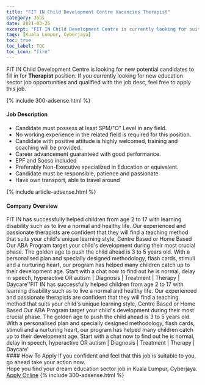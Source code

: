 ```yaml
---
title: "FIT IN Child Development Centre Vacancies Therapist" 
category: Jobs 
date: 2021-03-25 
excerpt: "FIT IN Child Development Centre is currently looking for suitable person to fill in the Therapist which positioned at Kuala Lumpur, Cyberjaya" 
tags: [Kuala Lumpur, Cyberjaya] 
toc: true 
toc_label: TOC 
toc_icon: "fire" 
--- 
```


<p>FIT IN Child Development Centre is looking for new potential candidates to fill in for <b>Therapist</b> position. If you currently looking for new education sector job opportunities and qualified with the job desc, feel free to apply this job.
</p>{% include 300-adsense.html %} 
<div><div><h4>Job Description</h4></div><div><div><span><div><ul><li>Candidate must possess at least SPM/"O" Level&#160;in any field.</li><li>No working experience in the related field is required for this position.</li><li>Candidate with positive attitude is highly welcomed, training and coaching will be provided.</li><li>Career advancement guaranteed with good performance.&#160;</li><li>EPF and Socso included</li><li>Preferably Non-Executive specialized in Education or equivalent.</li><li>Candidate must be responsible, patience and passionate</li><li>Have own transport, able to travel around</li></ul></div></span></div></div></div> 
{% include article-adsense.html %} 
<div><div><h4>Company Overview</h4></div><div><div><span><div><div>
<div>FIT IN has successfully helped children from age 2 to 17 with learning disability such as to live a normal and healthy life. Our experienced and passionate therapists are confident that they will find a teaching method that suits your child's unique learning style, Centre Based or Home Based Our ABA Program target your child's development during their most crucial phase. The golden age to push the child ahead is 3 to 5 years old. With a personalised plan and specially designed methodology, flash cards, stimuli and a nurturing heart, our program has helped many children catch up to their development age. Start with a chat now to find out he is normal, delay in speech, hyperactive OR autism | Diagnosis | Treatment | Therapy | Daycare''FIT IN has successfully helped children from age 2 to 17 with learning disability such as to live a normal and healthy life. Our experienced and passionate therapists are confident that they will find a teaching method that suits your child's unique learning style, Centre Based or Home Based Our ABA Program target your child's development during their most crucial phase. The golden age to push the child ahead is 3 to 5 years old. With a personalised plan and specially designed methodology, flash cards, stimuli and a nurturing heart, our program has helped many children catch up to their development age. Start with a chat now to find out he is normal, delay in speech, hyperactive OR autism | Diagnosis | Treatment | Therapy | Daycare'</div>
</div></div></span></div></div></div> 
#### How To Apply 
If you confident and feel that this job is suitable to you, go ahead take your action now. <br/> 
Hope you find your dream education sector job in Kuala Lumpur, Cyberjaya. <br/> 
<a href="https://www.jobstreet.com.my/en/job/therapist-4516406?jobId=jobstreet-my-job-4516406" class="btn btn--info" target="_blank" rel="nofollow noopenner">Apply Online</a> 
{% include 300-adsense.html %} 